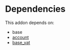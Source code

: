 # Dependencies

This addon depends on:

- base
- [account](https://github.com/bringout/oca-ocb-accounting)
- [base_vat](https://github.com/bringout/oca-ocb-core)
